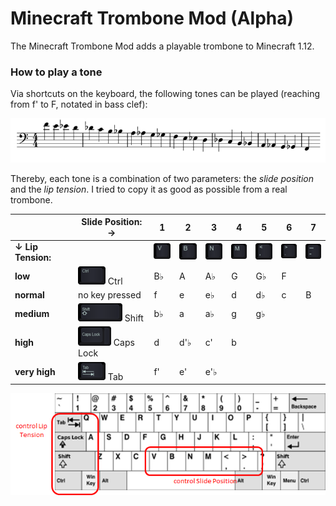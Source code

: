 # Minecraft Trombone Mod (Alpha)

The Minecraft Trombone Mod adds a playable trombone to Minecraft 1.12.

### How to play a tone

Via shortcuts on the keyboard, the following tones can be played (reaching from f' to F, notated in bass clef):

![Tone Range](https://github.com/twagen24/Minecraft-Trombone-Mod/blob/master/data/images/tone_range.png)

Thereby, each tone is a combination of two parameters: the *slide position* and the *lip tension*. I tried to copy it as good as possible from a real trombone.

|                    | Slide  Position: →                                           | 1                                                            | 2                                                            | 3                                                            | 4                                                            | 5                                                            | 6                                                            | 7                                                            |
| ------------------ | ------------------------------------------------------------ | ------------------------------------------------------------ | ------------------------------------------------------------ | ------------------------------------------------------------ | ------------------------------------------------------------ | ------------------------------------------------------------ | ------------------------------------------------------------ | ------------------------------------------------------------ |
| **↓ Lip Tension:** |                                                              | ![V](https://github.com/twagen24/Minecraft-Trombone-Mod/blob/master/data/images/V1.png) | ![V](https://github.com/twagen24/Minecraft-Trombone-Mod/blob/master/data/images/B1.png)| ![N](https://github.com/twagen24/Minecraft-Trombone-Mod/blob/master/data/images/N1.png) | ![M](https://github.com/twagen24/Minecraft-Trombone-Mod/blob/master/data/images/M1.png) | ![Less than and ,](https://github.com/twagen24/Minecraft-Trombone-Mod/blob/master/data/images/Less-than-and-.png) | ![Greater and .](https://github.com/twagen24/Minecraft-Trombone-Mod/blob/master/data/images/Greater-and-..png) | ![- and \_](https://github.com/twagen24/Minecraft-Trombone-Mod/blob/master/data/images/and-_.png) |
| **low**            | ![Ctrl](https://github.com/twagen24/Minecraft-Trombone-Mod/blob/master/data/images/Ctrl1.png) Ctrl | B♭                                                           | A                                                            | A♭                                                           | G                                                            | G♭                                                           | F                                                            |                                                              |
| **normal**         | no key pressed                                               | f                                                            | e                                                            | e♭                                                           | d                                                            | d♭                                                           | c                                                            | B                                                            |
| **medium**         | ![Shift](https://github.com/twagen24/Minecraft-Trombone-Mod/blob/master/data/images/Shift1.png) Shift | b♭                                                           | a                                                            | a♭                                                           | g                                                            | g♭                                                           |                                                              |                                                              |
| **high**           | ![Caps Lock](https://github.com/twagen24/Minecraft-Trombone-Mod/blob/master/data/images/Caps-Lock.png) Caps Lock | d                                                            | d'♭                                                          | c'                                                           | b                                                            |                                                              |                                                              |                                                              |
| **very high**      | ![Tab](https://github.com/twagen24/Minecraft-Trombone-Mod/blob/master/data/images/Tab1.png) Tab | f'                                                           | e'                                                           | e'♭                                                          |                                                              |                                                              |                                                              |                                                              |

![Key Usage](https://github.com/twagen24/Minecraft-Trombone-Mod/blob/master/data/images/key_usage.png)
